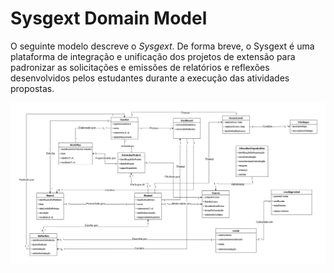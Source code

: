 # Sysgext Domain Model

O seguinte modelo descreve o *Sysgext*. De forma breve, o Sysgext é uma plataforma de integração e unificação dos projetos de extensão para padronizar as solicitações e emissões de relatórios e reflexões desenvolvidos pelos estudantes durante a execução das atividades propostas.

<p align="center">
  <img src="Sysgext.png" alt="Sysgext Domain Model">
</p>

